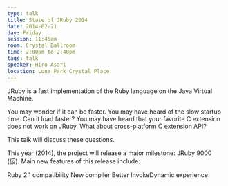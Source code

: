 ```yaml
---
type: talk
title: State of JRuby 2014
date: 2014-02-21
day: Friday
session: 11:45am
room: Crystal Ballroom
time: 2:00pm to 2:40pm
tags: talk
speaker: Hiro Asari
location: Luna Park Crystal Place
---
```


JRuby is a fast implementation of the Ruby language on the Java Virtual Machine.

You may wonder if it can be faster. You may have heard of the slow startup time. Can it load faster? You may have heard that your favorite C extension does not work on JRuby. What about cross-platform C extension API?

This talk will discuss these questions.

This year (2014), the project will release a major milestone: JRuby 9000 (仮). Main new features of this release include:

Ruby 2.1 compatibility
New compiler
Better InvokeDynamic experience
